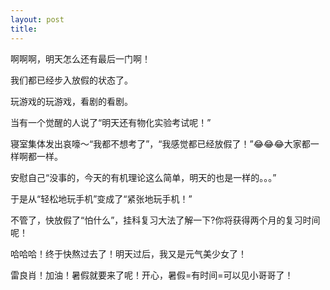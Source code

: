 ```yaml
---
layout: post
title: 
---
```


啊啊啊，明天怎么还有最后一门啊！

我们都已经步入放假的状态了。

玩游戏的玩游戏，看剧的看剧。

当有一个觉醒的人说了“明天还有物化实验考试呢！”

寝室集体发出哀嚎～“我都不想考了”，“我感觉都已经放假了！”😂😂😂大家都一样啊都一样。

安慰自己“没事的，今天的有机理论这么简单，明天的也是一样的。。。”

于是从“轻松地玩手机”变成了“紧张地玩手机！”

不管了，快放假了“怕什么”，挂科复习大法了解一下?你将获得两个月的复习时间呢！

哈哈哈！终于快熬过去了！明天过后，我又是元气美少女了！

雷良肖！加油！暑假就要来了呢！开心，暑假=有时间=可以见小哥哥了！

